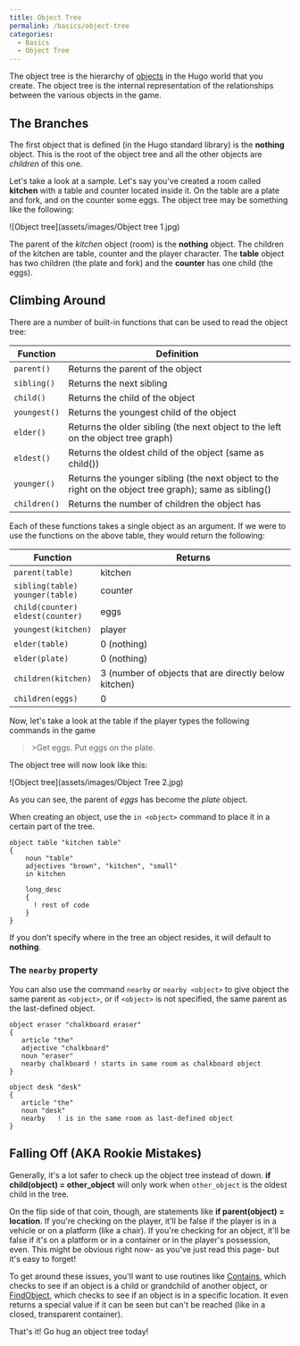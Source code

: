 ```yaml
---
title: Object Tree
permalink: /basics/object-tree
categories:
  - Basics
  - Object Tree
---
```


The object tree is the hierarchy of [objects](basics/objects/) in the
Hugo world that you create. The object tree is the internal
representation of the relationships between the various objects in the
game.

## The Branches

The first object that is defined (in the Hugo standard library) is the
**nothing** object. This is the root of the object tree and all the
other objects are *children* of this one.

Let's take a look at a sample. Let's say you've created a room called
**kitchen** with a table and counter located inside it. On the table are
a plate and fork, and on the counter some eggs. The object tree may be
something like the following:

![Object tree](assets/images/Object tree 1.jpg)

The parent of the *kitchen* object (room) is the **nothing** object. The
children of the kitchen are table, counter and the player character. The
**table** object has two children (the plate and fork) and the
**counter** has one child (the eggs).

## Climbing Around

There are a number of built-in functions that can be used to read the
object tree:

| Function     | Definition                                                                                             |
|--------------|--------------------------------------------------------------------------------------------------------|
| `parent()`   | Returns the parent of the object                                                                       |
| `sibling()`  | Returns the next sibling                                                                               |
| `child()`    | Returns the child of the object                                                                        |
| `youngest()` | Returns the youngest child of the object                                                               |
| `elder()`    | Returns the older sibling (the next object to the left on the object tree graph)                       |
| `eldest()`   | Returns the oldest child of the object (same as child())                                               |
| `younger()`  | Returns the younger sibling (the next object to the right on the object tree graph); same as sibling() |
| `children()` | Returns the number of children the object has                                                          |

Each of these functions takes a single object as an argument. If we were
to use the functions on the above table, they would return the
following:

| Function | Returns |
| --- | --- |
| `parent(table)` | kitchen |
| `sibling(table)`<br>`younger(table)` | counter |
| `child(counter)`<br>`eldest(counter)` | eggs |
| `youngest(kitchen)` | player |
| `elder(table)` | 0 (nothing) |
| `elder(plate)` | 0 (nothing) |
| `children(kitchen)` | 3 (number of objects that are directly below kitchen) |
| `children(eggs)` | 0 |

Now, let's take a look at the table if the player types the following
commands in the game

>&gt;Get eggs. Put eggs on the plate.

The object tree will now look like this:

![Object tree](assets/images/Object Tree 2.jpg)

As you can see, the parent of *eggs* has become the *plate* object.

When creating an object, use the `in <object>` command to place it in a
certain part of the tree.

    object table "kitchen table"
    {
        noun "table"
        adjectives "brown", "kitchen", "small"
        in kitchen

        long_desc
        {
          ! rest of code
        }
    }

If you don't specify where in the tree an object resides, it will
default to **nothing**.

### The `nearby` property

You can also use the command `nearby` or `nearby <object>` to give
object the same parent as `<object>`, or if `<object>` is not specified, the
same parent as the last-defined object.

    object eraser "chalkboard eraser"
    {
       article "the"
       adjective "chalkboard"
       noun "eraser"
       nearby chalkboard ! starts in same room as chalkboard object
    }

    object desk "desk"
    {
       article "the"
       noun "desk"
       nearby   ! is in the same room as last-defined object
    }

## Falling Off (AKA Rookie Mistakes)

Generally, it's a lot safer to check up the object tree instead of down.
**if child(object) = other_object** will only work when `other_object`
is the oldest child in the tree.

On the flip side of that coin, though, are statements like 
**if parent(object) = location**. If you're checking on the player, it'll be
false if the player is in a vehicle or on a platform (like a chair). If
you're checking for an object, it'll be false if it's on a platform or
in a container or in the player's possession, even. This might be
obvious right now- as you've just read this page- but it's easy to
forget!

To get around these issues, you'll want to use routines like
[Contains](routines/contains/), which checks to see if an object is a
child or grandchild of another object, or
[FindObject](scope/findobject/), which checks to see if an object is
in a specific location. It even returns a special value if it can be
seen but can't be reached (like in a closed, transparent container).

That's it! Go hug an object tree today!
